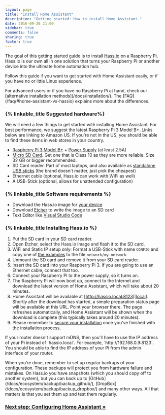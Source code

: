 ```yaml
---
layout: page
title: "Install Home Assistant"
description: "Getting started: How to install Home Assistant."
date: 2016-09-26 21:00
sidebar: true
comments: false
sharing: true
footer: true
---
```


The goal of this getting started guide is to install [Hass.io](/hassio/) on a Raspberry Pi. Hass.io is our own all in one solution that turns your Raspberry Pi or another device into the ultimate home automation hub.

Follow this guide if you want to get started with Home Assistant easily, or if you have no or little Linux experience.

<p class='note'>
For advanced users or if you have no Raspberry Pi at hand, check our [alternative installation methods](/docs/installation/). The [FAQ](/faq/#home-assistant-vs-hassio) explains more about the differences.
</p>

### {% linkable_title Suggested hardware%}

We will need a few things to get started with installing Home Assistant. For best performance, we suggest the latest Raspberry Pi 3 Model B+. Links below are linking to Amazon US. If you're not in the US, you should be able to find these items in web stores in your country.

- [Raspberry Pi 3 Model B+](http://a.co/ak2SQor) + [Power Supply](https://www.raspberrypi.org/help/faqs/#powerReqs) (at least 2.5A)
- [Micro SD Card](http://a.co/gslOydD). Get one that is Class 10 as they are more reliable. Size 32 GB or bigger recommended.
- SD Card reader. Part of most laptops, and also available as [standalone USB sticks](http://a.co/5FCyb0N) (the brand doesn't matter, just pick the cheapest)
- Ethernet cable (optional, Hass.io can work with WiFi as well)
- A USB-Stick (optional, allows for unattended configuration)

### {% linkable_title Software requirements %}

- Download the Hass.io image for [your device](https://www.home-assistant.io/hassio/installation/)
- Download [Etcher] to write the image to an SD card
- Text Editor like [Visual Studio Code](https://code.visualstudio.com/)

[Etcher]: https://etcher.io/

### {% linkable_title Installing Hass.io %}

1. Put the SD card in your SD card reader.
1. Open Etcher, select the Hass.io image and flash it to the SD card.
1. WiFi and Static IP setup only: Format a USB-Stick with name `CONFIG` and copy one of [the examples] to the file `network/my-network`.
1. Unmount the SD card and remove it from your SD card reader.
1. Insert the SD card into your Raspberry Pi 3. If you are going to use an Ethernet cable, connect that too.
1. Connect your Raspberry Pi to the power supply, so it turns on.
1. The Raspberry Pi will now boot up, connect to the Internet and download the latest version of Home Assistant, which will take about 20 minutes.
1. Home Assistant will be available at [http://hassio.local:8123][local]. Shortly after the download has started, a simple preparation status page will be available at this URL. Point your browser there. The page refreshes automatically, and Home Assistant will be shown when the download is complete (this typically takes around 20 minutes).
1. Please remember to [secure your installation][secure] once you've finished with the installation process.

[local]: http://hassio.local:8123
[the examples]: https://github.com/home-assistant/hassos/blob/dev/Documentation/network.md
[secure]: /docs/configuration/securing/

<p class='note'>
If your router doesn't support mDNS, then you'll have to use the IP address of your Pi instead of `hassio.local`. For example, `http://192.168.0.9:8123`. You should be able to find the IP address of your Pi from the admin interface of your router.
</p>

<p class='note'>
When you're done, remember to set up regular backups of your configuration. These backups will protect you from hardware failure and mistakes. On Hass.io you have snapshots (which you should copy off to another system), but you can back up to [GitHub](/docs/ecosystem/backup/backup_github/), [DropBox](/docs/ecosystem/backup/backup_dropbox/) and many other ways. All that matters is that you set them up and test them regularly.
</p>

### [Next step: Configuring Home Assistant &raquo;](/getting-started/configuration/)
